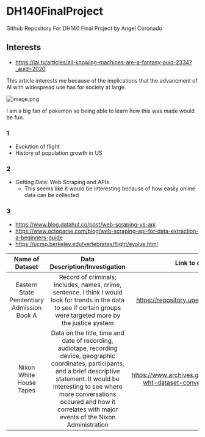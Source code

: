 # DH140FinalProject
Github Repository For DH140 Final Project by Angel Coronado

## Interests 
* https://iai.tv/articles/all-knowing-machines-are-a-fantasy-auid-2334?_auid=2020

This article interests me because of the implications that the advancment of AI with widespread use has for society at large.

![image.png](attachment:image.png)

I am a big fan of pokemon so being able to learn how this was made would be fun.

### 1  
* Evolution of flight
* History of population growth in US

### 2
* Getting Data: Web Scraping and APIs
    * This seems like it would be interesting because of how easily online data can be collected 

### 3
* https://www.blog.datahut.co/post/web-scraping-vs-api
* https://www.octoparse.com/blog/web-scraping-api-for-data-extraction-a-beginners-guide
* https://ucmp.berkeley.edu/vertebrates/flight/evolve.html

 Name of Dataset | Data Description/Investigation | Link to data 
 :---: | :---:| :---: 
 Eastern State Penitentiary Admission Book A| Record of criminals; includes, names, crime, sentence. I think I would look for trends in the data to see if certain groups were targeted more by the justice system|  https://repository.upenn.edu/mead/22/
 Nixon White House Tapes|Data on the title, time and date of recording, audiotape, recording device, geographic coordinates, participants, and a brief descriptive statement. It would be interesting to see where more conversations occured and how it correlates with major events of the Nixon Administration| https://www.archives.gov/open/nixon/37-wht-dataset-conversationlist.html
